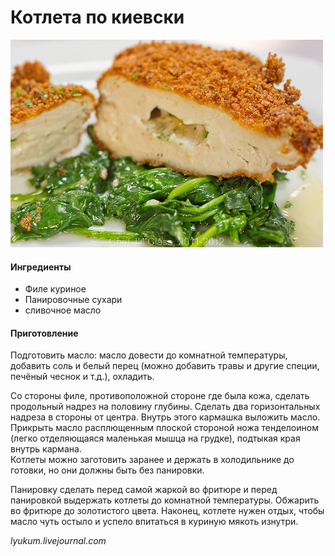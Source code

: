 ﻿---
image: ../pics/kiiv.jpg
---
# Котлета по киевски

![Котлета по киевски](../pics/kiiv.jpg)

#### Ингредиенты

* Филе куриное
* Панировочные сухари
* сливочное масло

#### Приготовление

Подготовить масло: масло довести до комнатной температуры, добавить соль и белый перец (можно добавить травы и другие специи, печёный чеснок и т.д.), охладить.

Со стороны филе, противоположной стороне где была кожа, сделать продольный надрез на половину глубины. Сделать два горизонтальных надреза в стороны от центра. Внутрь этого кармашка выложить масло. Прикрыть масло расплющенным плоской стороной ножа тенделоином (легко отделяющаяся маленькая мышца на грудке), подтыкая края внутрь кармана.  
Котлеты можно заготовить заранее и держать в холодильнике до готовки, но они должны быть без панировки.

Панировку сделать перед самой жаркой во фритюре и перед панировкой выдержать котлеты до комнатной температуры. Обжарить во фритюре до золотистого цвета. Наконец, котлете нужен отдых, чтобы масло чуть остыло и успело впитаться в куриную мякоть изнутри.

*lyukum.livejournal.com*
